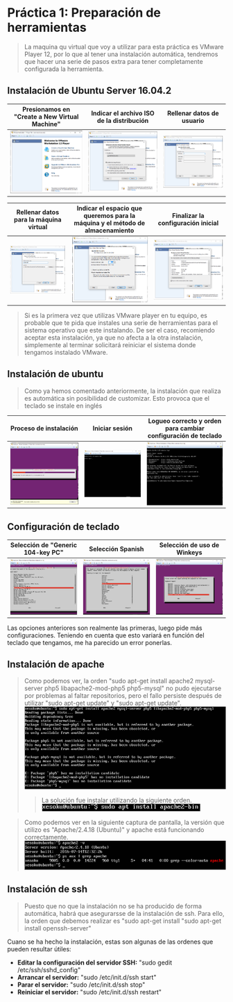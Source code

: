 # Práctica 1: Preparación de herramientas

> La maquina qu virtual que voy a utilizar para esta práctica es VMware Player 12, por lo que al tener una instalación automática, tendremos que hacer una serie de pasos extra para tener completamente configurada la herramienta.

## Instalación de Ubuntu Server 16.04.2

| Presionamos en "Create a New Virtual Machine" | Indicar el archivo ISO de la distribución | Rellenar datos de usuario |
| :-------------: | :-------------: | :-------------: |
| ![Imagen](./Practicas/P1/Images/P1-1.PNG) | ![Imagen](/Images/P1-2.png) | ![Imagen](Images/P1-3.png)

| Rellenar datos para la máquina virtual | Indicar el espacio que queremos para la máquina y el método de almacenamiento | Finalizar la configuración inicial |
| :-------------: | :-------------: | :-------------: |
| ![Imagen](./Images/P1-4.png) | ![Imagen](./Images/P1-5.png) | ![Imagen](./Images/P1-6.png)

> Si es la primera vez que utilizas VMware player en tu equipo, es probable que te pida que instales una serie de herramientas para el sistema operativo que este instalando. De ser el caso, recomiendo aceptar esta instalación, ya que no afecta a la otra instalación, simplemente al terminar solicitará reiniciar el sistema donde tengamos instalado VMware. 

## Instalación de ubuntu

> Como ya hemos comentado anteriormente, la instalación que realiza es automática sin posibilidad de customizar. Esto provoca que el teclado se instale en inglés 

| Proceso de instalación | Iniciar sesión | Logueo correcto y orden para cambiar configuración de teclado |
| :-------------: | :-------------: | :-------------: |
| ![Imagen](./Images/P1-7.png) | ![Imagen](./Images/P1-8.png) | ![Imagen](./Images/P1-9.png)


## Configuración de teclado

| Selección de "Generic 104-key PC" | Selección Spanish | Selección de uso de Winkeys |
| :-------------: | :-------------: | :-------------: |
| ![Imagen](./Images/P1-11.png) | ![Imagen](./Images/P1-12.png) | ![Imagen](./Images/P1-13.png)

Las opciones anteriores son realmente las primeras, luego pide más configuraciones. Teniendo en cuenta que esto variará en función del teclado que tengamos, me ha parecido un error ponerlas. 

## Instalación de apache

> Como podemos ver, la orden "sudo apt-get install apache2 mysql-server php5 libapache2-mod-php5 php5-mysql" no pudo ejecutarse por problemas al faltar repositorios, pero el fallo persiste después de utilizar "sudo apt-get update" y "sudo apt-get update". 
>![Imagen](./Images/P1-14.png)
>> La solución fue instalar utilizando la siguiente orden. 
![Imagen](./Images/P1-15.png)

> Como podemos ver en la siguiente captura de pantalla, la versión que utilizo es "Apache/2.4.18 (Ubuntu)" y apache está funcionando correctamente.
![Imagen](./Images/P1-16.png)

## Instalación de ssh

>Puesto que no que la instalación no se ha producido de forma automática, habrá que asegurarsse de la instalación de ssh. Para ello, la orden que debemos realizar es "sudo apt-get install "sudo apt-get install openssh-server"

Cuano se ha hecho la instalación, estas son algunas de las ordenes que pueden resultar útiles:
- **Editar la configuración del servidor SSH:** "sudo gedit /etc/ssh/sshd_config"
- **Arrancar el servidor:** "sudo /etc/init.d/ssh start"
- **Parar el servidor:** "sudo /etc/init.d/ssh stop"
- **Reiniciar el servidor:** "sudo /etc/init.d/ssh restart"
